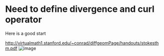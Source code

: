 # Need to define divergence and curl operator
Here is a good start 

http://virtualmath1.stanford.edu/~conrad/diffgeomPage/handouts/stokesthm.pdf
![image](https://user-images.githubusercontent.com/43385748/205941122-784e0bb4-5501-42ea-be4d-98f00fb5ddfb.png)
